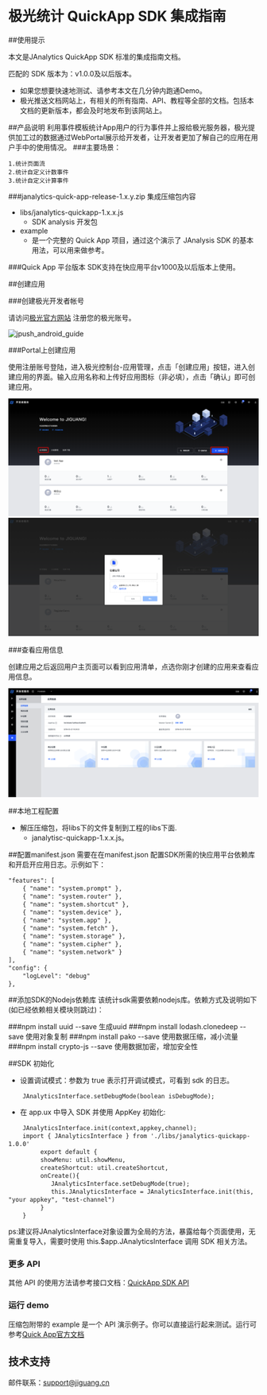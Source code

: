 # 极光统计 QuickApp SDK 集成指南

##使用提示

本文是JAnalytics QuickApp SDK 标准的集成指南文档。

匹配的 SDK 版本为：v1.0.0及以后版本。

+ 如果您想要快速地测试、请参考本文在几分钟内跑通Demo。
+ 极光推送文档网站上，有相关的所有指南、API、教程等全部的文档。包括本文档的更新版本，都会及时地发布到该网站上。

##产品说明
利用事件模板统计App用户的行为事件并上报给极光服务器，极光提供加工过的数据通过WebPortal展示给开发者，让开发者更加了解自己的应用在用户手中的使用情况。
###主要场景：

	1.统计页面流
	2.统计自定义计数事件
	3.统计自定义计算事件

###janalytics-quick-app-release-1.x.y.zip 集成压缩包内容

+ libs/janalytics-quickapp-1.x.x.js
	+ SDK analysis 开发包
+ example
	+ 是一个完整的 Quick App 项目，通过这个演示了 JAnalysis SDK 的基本用法，可以用来做参考。

###Quick App 平台版本
SDK支持在快应用平台v1000及以后版本上使用。

##创建应用

###创建极光开发者帐号

请访问[极光官方网站](https://www.jiguang.cn/accounts/register) 注册您的极光账号。

![jpush_android_guide](../image/jpush_app_register.png)

###Portal上创建应用

使用注册账号登陆，进入极光控制台-应用管理，点击「创建应用」按钮，进入创建应用的界面。输入应用名称和上传好应用图标（非必填），点击「确认」即可创建应用。

![jpush_android_guide](../image/jpush_app_create.png)
![jpush_android_guide](../image/jpush_app_create_2.png)

###查看应用信息

创建应用之后返回用户主页面可以看到应用清单，点选你刚才创建的应用来查看应用信息。

![jpush_android_guide](../image/jpush_app_info.png)


##本地工程配置

+ 解压压缩包，将libs下的文件复制到工程的libs下面.
	+ janalytisc-quickapp-1.x.x.js。

##配置manifest.json
需要在在manifest.json 配置SDK所需的快应用平台依赖库和开启开应用日志。示例如下：

	"features": [
    	{ "name": "system.prompt" },
    	{ "name": "system.router" },
    	{ "name": "system.shortcut" },
    	{ "name": "system.device" },
    	{ "name": "system.app" },
    	{ "name": "system.fetch" },
    	{ "name": "system.storage" },
    	{ "name": "system.cipher" },
    	{ "name": "system.network" }
    ],
    "config": {
    	"logLevel": "debug"
    },
 
	

##添加SDK的Nodejs依赖库
该统计sdk需要依赖nodejs库。依赖方式及说明如下(如已经依赖相关模块则跳过)：

###npm install uuid --save
	生成uuid
###npm install lodash.clonedeep --save
	使用对象复制
###npm install pako --save
	使用数据压缩，减小流量
###npm install crypto-js --save
	使用数据加密，增加安全性




##SDK 初始化

+ 设置调试模式：参数为 true 表示打开调试模式，可看到 sdk 的日志。

```
	JAnalyticsInterface.setDebugMode(boolean isDebugMode);
```

+ 在 app.ux 中导入 SDK 并使用 AppKey 初始化:

	
```
	JAnalyticsInterface.init(context,appkey,channel);
	import { JAnalyticsInterface } from './libs/janalytics-quickapp-1.0.0'
	     export default {
    	 showMenu: util.showMenu,
    	 createShortcut: util.createShortcut,
		 onCreate(){
		 	JAnalyticsInterface.setDebugMode(true);
		 	this.JAnalyticsInterface = JAnalyticsInterface.init(this, "your appkey", "test-channel")
		 }
	}

```


ps:建议将JAnalyticsInterface对象设置为全局的方法，暴露给每个页面使用，无需重复导入，需要时使用 this.$app.JAnalyticsInterface 调用 SDK 相关方法。

### 更多 API

其他 API 的使用方法请参考接口文档：[QuickApp SDK API](./quickapp_api)

### 运行 demo

压缩包附带的 example 是一个 API 演示例子。你可以直接运行起来测试。运行可参考[Quick App官方文档](https://doc.quickapp.cn/)


## 技术支持

邮件联系：[support&#64;jiguang.cn](mailto:support&#64;jiguang.cn)
